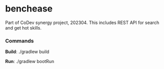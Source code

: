 # benchease
Part of CoDev synergy project, 202304. This includes REST API for search and get hot skills.

### Commands 
**Build**: ./gradlew build

**Run**: ./gradlew bootRun
